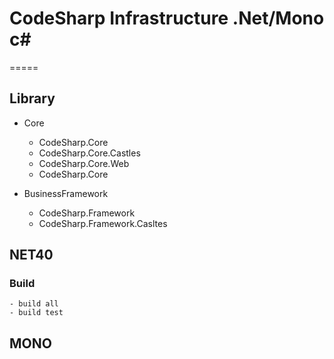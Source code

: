 # CodeSharp Infrastructure .Net/Mono c#

=====

## Library

* Core
	- CodeSharp.Core
	- CodeSharp.Core.Castles
	- CodeSharp.Core.Web
	- CodeSharp.Core

* BusinessFramework
	- CodeSharp.Framework
	- CodeSharp.Framework.Casltes

## NET40

### Build

	- build all
	- build test

## MONO

